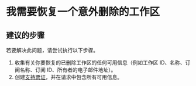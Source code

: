 <properties 
    pageTitle="我需要恢复一个意外删除的工作区"
    description="我需要恢复一个意外删除的工作区"
    service="microsoft.machinelearning"
    resource="workspaces"
    authors="jajan"
    displayOrder="3"
    selfHelpType="resource"
    supportTopicIds=""
    resourceTags=""
    productPesIds=""
    cloudEnvironments="public"
 />


# 我需要恢复一个意外删除的工作区

## **建议的步骤**
若要解决此问题，请尝试执行以下步骤。
 
 1. 收集有关你要恢复的已删除工作区的任何可用信息（例如工作区 ID、名称、订阅名称、订阅 ID、所有者的电子邮件地址）。
 2. 创建[支持票证](data-blade:Microsoft_Azure_Support.NewSupportRequestBlade)，并在请求中包含所有可用信息。




<!--HONumber=Jul16_HO4-->


